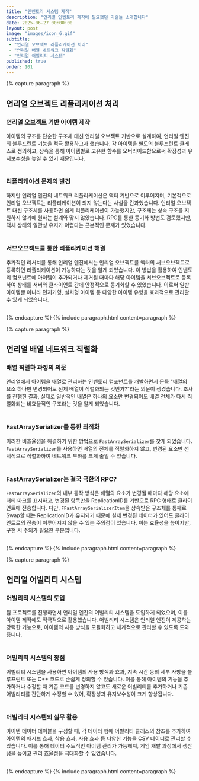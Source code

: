 ```yaml
---
title: "인벤토리 시스템 제작"
description: "언리얼 인벤토리 제작에 필요했던 기술들 소개합니다"
date: 2025-06-27 00:00:00
layout: post
image: "images/icon_6.gif"
subtitle: 
 - "언리얼 오브젝트 리플리케이션 처리"
 - "언리얼 배열 네트워크 직렬화"
 - "언리얼 어빌리티 시스템"
published: true
order: 101
---
```


{% capture paragraph %}

## **언리얼 오브젝트 리플리케이션 처리**

### 언리얼 오브젝트 기반 아이템 제작
아이템의 구조를 단순한 구조체 대신 언리얼 오브젝트 기반으로 설계하여, 
언리얼 엔진의 블루프린트 기능을 적극 활용하고자 했습니다. 
각 아이템을 별도의 블루프린트 클래스로 정의하고, 
상속을 통해 아이템별로 고유한 함수를 오버라이드함으로써 확장성과 유지보수성을 높일 수 있기 때문입니다.
<br><br>

### 리플리케이션 문제의 발견
하지만 언리얼 엔진의 네트워크 리플리케이션은 액터 기반으로 이루어지며, 
기본적으로 언리얼 오브젝트는 리플리케이션이 되지 않는다는 사실을 간과했습니다. 
언리얼 오브젝트 대신 구조체를 사용하면 쉽게 리플리케이션이 가능했지만, 
구조체는 상속 구조를 지원하지 않기에 원하는 설계와 맞지 않았습니다. 
RPC를 통한 동기화 방법도 검토했지만, 객체 상태의 일관성 유지가 어렵다는 근본적인 문제가 있었습니다.
<br><br>

### 서브오브젝트를 통한 리플리케이션 해결
추가적인 리서치를 통해 언리얼 엔진에서는 언리얼 오브젝트를 액터의 서브오브젝트로 등록하면 리플리케이션이 가능하다는 것을 알게 되었습니다. 
이 방법을 활용하여 인벤토리 컴포넌트에 아이템이 추가되거나 제거될 때마다 해당 아이템을 서브오브젝트로 등록하여 상태를 서버와 클라이언트 간에 안정적으로 동기화할 수 있었습니다. 
이로써 일반 아이템뿐 아니라 던지기형, 설치형 아이템 등 다양한 아이템 유형을 효과적으로 관리할 수 있게 되었습니다.
<br><br>

{% endcapture %}
{% include paragraph.html content=paragraph %}

{% capture paragraph %}

## **언리얼 배열 네트워크 직렬화**

### 배열 직렬화 과정의 의문
언리얼에서 아이템을 배열로 관리하는 인벤토리 컴포넌트를 개발하면서 문득 
"배열의 요소 하나만 변경되어도 전체 배열이 직렬화되는 것인가?"라는 의문이 생겼습니다. 
조사를 진행한 결과, 실제로 일반적인 배열은 하나의 요소만 변경되어도 배열 전체가 다시 직렬화되는 비효율적인 구조라는 것을 알게 되었습니다.
<br><br>

### FastArraySerializer를 통한 최적화
이러한 비효율성을 해결하기 위한 방법으로 `FastArraySerializer`를 찾게 되었습니다. 
`FastArraySerializer`를 사용하면 배열의 전체를 직렬화하지 않고, 
변경된 요소만 선택적으로 직렬화하여 네트워크 부하를 크게 줄일 수 있습니다.
<br><br>

### FastArraySerializer는 결국 극한의 RPC?
`FastArraySerializer`의 내부 동작 방식은 배열의 요소가 변경될 때마다 해당 요소에 더티 마크를 표시하고, 
변경된 항목만을 ReplicationID를 기반으로 RPC 형태로 클라이언트에 전송합니다. 
다만, `FFastArraySerializerItem`을 상속받은 구조체를 통째로 Swap할 때는 ReplicationID가 유지되기 때문에 실제 변경된 데이터가 있어도 클라이언트로의 전송이 이루어지지 않을 수 있는 주의점이 있습니다. 
이는 효율성을 높이지만, 구현 시 주의가 필요한 부분입니다.
<br><br>

{% endcapture %}
{% include paragraph.html content=paragraph %}

{% capture paragraph %}

## **언리얼 어빌리티 시스템**

### 어빌리티 시스템의 도입
팀 프로젝트를 진행하면서 언리얼 엔진의 어빌리티 시스템을 도입하게 되었으며, 
이를 아이템 제작에도 적극적으로 활용했습니다. 
어빌리티 시스템은 언리얼 엔진이 제공하는 강력한 기능으로, 
아이템의 사용 방식을 모듈화하고 체계적으로 관리할 수 있도록 도와줍니다.
<br><br>

### 어빌리티 시스템의 장점
어빌리티 시스템을 사용하면 아이템의 사용 방식과 효과, 
지속 시간 등의 세부 사항을 블루프린트 또는 C++ 코드로 손쉽게 정의할 수 있습니다. 
이를 통해 아이템의 기능을 추가하거나 수정할 때 기존 코드를 변경하지 않고도 새로운 어빌리티를 추가하거나 기존 어빌리티를 간단하게 수정할 수 있어, 
확장성과 유지보수성이 크게 향상됩니다.
<br><br>

### 어빌리티 시스템의 실무 활용
아이템 데이터 테이블을 구성할 때, 
각 데이터 행에 어빌리티 클래스의 참조를 추가하여 
아이템의 패시브 효과, 착용 효과, 사용 효과 등 다양한 기능을 CSV 데이터로 관리할 수 있습니다. 
이를 통해 데이터 주도적인 아이템 관리가 가능해져, 
게임 개발 과정에서 생산성을 높이고 관리 효율성을 극대화할 수 있었습니다.
<br><br>

{% endcapture %}
{% include paragraph.html content=paragraph %}




<!-- 
{% comment %}
------------------------------------------------------
{% capture paragraph %}
## **제목**
<br><br>

### 배경  
<br><br>

### 문제 인식  
<br><br>

### 문제 해결 
<br><br>

{% endcapture %}
{% include paragraph.html content=paragraph %}
------------------------------------------------------
{% endcomment %}
-->
